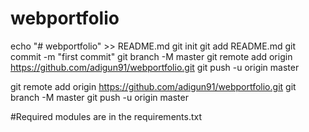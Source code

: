 # webportfolio
echo "# webportfolio" >> README.md
git init
git add README.md
git commit -m "first commit"
git branch -M master
git remote add origin https://github.com/adigun91/webportfolio.git
git push -u origin master
                

git remote add origin https://github.com/adigun91/webportfolio.git
git branch -M master
git push -u origin master

#Required modules are in the requirements.txt
